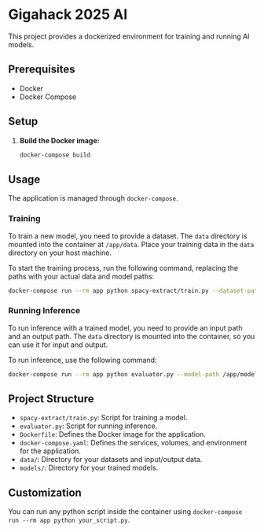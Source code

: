# Gigahack 2025 AI

This project provides a dockerized environment for training and running AI models.

## Prerequisites

- Docker
- Docker Compose

## Setup

1.  **Build the Docker image:**

    ```bash
    docker-compose build
    ```

## Usage

The application is managed through `docker-compose`.

### Training

To train a new model, you need to provide a dataset. The `data` directory is mounted into the container at `/app/data`. Place your training data in the `data` directory on your host machine.

To start the training process, run the following command, replacing the paths with your actual data and model paths:

```bash
docker-compose run --rm app python spacy-extract/train.py --dataset-path /app/data/your_dataset_folder --model-path /app/models/your_new_model
```

### Running Inference

To run inference with a trained model, you need to provide an input path and an output path. The `data` directory is mounted into the container, so you can use it for input and output.

To run inference, use the following command:

```bash
docker-compose run --rm app python evaluator.py --model-path /app/models/your_model --input-path /app/data/input_data --output-path /app/data/output_data
```

## Project Structure

- `spacy-extract/train.py`: Script for training a model.
- `evaluator.py`: Script for running inference.
- `Dockerfile`: Defines the Docker image for the application.
- `docker-compose.yaml`: Defines the services, volumes, and environment for the application.
- `data/`: Directory for your datasets and input/output data.
- `models/`: Directory for your trained models.

## Customization

You can run any python script inside the container using `docker-compose run --rm app python your_script.py`.
